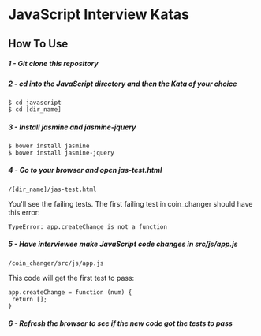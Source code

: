 # JavaScript Interview Katas

## How To Use

##### 1 - Git clone this repository
##### 2 - cd into the JavaScript directory and then the Kata of your choice
```
$ cd javascript
$ cd [dir_name]
```
##### 3 - Install jasmine and jasmine-jquery
```
$ bower install jasmine
$ bower install jasmine-jquery
```
##### 4 - Go to your browser and open jas-test.html
```
/[dir_name]/jas-test.html
```
You'll see the failing tests. The first failing test in coin_changer should have this error:
```
TypeError: app.createChange is not a function
```
##### 5 - Have interviewee make JavaScript code changes in src/js/app.js
```
/coin_changer/src/js/app.js
```
This code will get the first test to pass:
```
app.createChange = function (num) {
 return [];
}
```
##### 6 - Refresh the browser to see if the new code got the tests to pass
